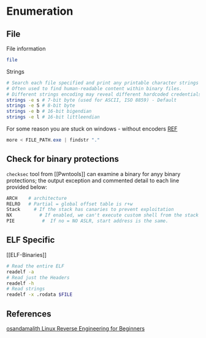 # Enumeration

## File

File information
```bash
file
```

Strings
```bash
# Search each file specified and print any printable character strings found that are at least four characters long and followed by an unprintable character. 
# Often used to find human-readable content within binary files.
# Different strings encoding may reveal different hardcoded credentials on poor designed applications
strings -e s # 7-bit byte (used for ASCII, ISO 8859) - Default
strings -e S # 8-bit byte
strings -e b # 16-bit bigendian
strings -e l # 16-bit littleendian
```

For some reason you are stuck on windows - without encoders [REF](https://superuser.com/questions/124081/is-there-a-windows-equivalent-of-the-unix-strings-command)
```powershell
more < FILE_PATH.exe | findstr "."
```

## Check for binary protections

`checksec` tool from [[Pwntools]] can examine a binary for anyy binary protections; the output exception and commented detail to each line provided below:
```bash
ARCH	# architecture
RELRO	# Partial = global offset table is r+w
Stack	  # If the stack has canaries to prevent exploitation
NX		    # If enabled, we can't execute custom shell from the stack 
PIE			 # 	If no = NO ASLR, start address is the same.
```


##  ELF Specific

[[ELF-Binaries]]
```bash
# Read the entire ELF 
readelf -a 
# Read just the Headers
readelf -h
# Read strings
readelf -x .rodata $FILE
```


## References

[osandamalith Linux Reverse Engineering for Beginners](https://osandamalith.com/2019/02/11/linux-reverse-engineering-ctfs-for-beginners/)